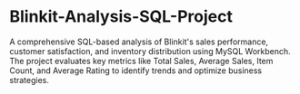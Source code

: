 # Blinkit-Analysis-SQL-Project
A comprehensive SQL-based analysis of Blinkit's sales performance, customer satisfaction, and inventory distribution using MySQL Workbench. The project evaluates key metrics like Total Sales, Average Sales, Item Count, and Average Rating to identify trends and optimize business strategies.
